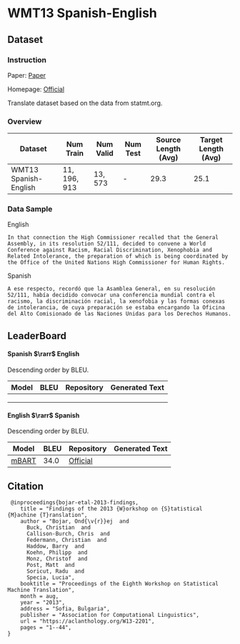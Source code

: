 # WMT13 Spanish-English

## Dataset

### Instruction

Paper: [Paper](https://aclanthology.org/W13-2201.pdf)

Homepage: [Official](https://www.statmt.org/wmt13/)

Translate dataset based on the data from statmt.org.

### Overview

| Dataset               | Num Train    | Num Valid | Num Test | Source Length (Avg) | Target Length (Avg) |
| --------------------- | ------------ | --------- | -------- | ------------------- | ------------------- |
| WMT13 Spanish-English | $11,196,913$ | $13,573$  | -        | 29.3                | 25.1                |

### Data Sample

English

```
In that connection the High Commissioner recalled that the General Assembly, in its resolution 52/111, decided to convene a World Conference against Racism, Racial Discrimination, Xenophobia and Related Intolerance, the preparation of which is being coordinated by the Office of the United Nations High Commissioner for Human Rights.
```

Spanish

```
A ese respecto, recordó que la Asamblea General, en su resolución 52/111, había decidido convocar una conferencia mundial contra el racismo, la discriminación racial, la xenofobia y las formas conexas de intolerancia, de cuya preparación se estaba encargando la Oficina del Alto Comisionado de las Naciones Unidas para los Derechos Humanos.
```

## LeaderBoard

#### Spanish $\rarr$ English

Descending order by BLEU.

| Model | BLEU | Repository | Generated Text |
| ----- | ---- | ---------- | -------------- |
|       |      |            |                |
|       |      |            |                |
|       |      |            |                |

#### English $\rarr$ Spanish

Descending order by BLEU.

| Model                                         | BLEU   | Repository                                                   | Generated Text |
| --------------------------------------------- | ------ | ------------------------------------------------------------ | -------------- |
| [mBART](https://arxiv.org/pdf/2001.08210.pdf) | $34.0$ | [Official](https://github.com/pytorch/fairseq/tree/master/examples/mbart) |                |

## Citation

```
 @inproceedings{bojar-etal-2013-findings,
    title = "Findings of the 2013 {W}orkshop on {S}tatistical {M}achine {T}ranslation",
    author = "Bojar, Ond{\v{r}}ej  and
      Buck, Christian  and
      Callison-Burch, Chris  and
      Federmann, Christian  and
      Haddow, Barry  and
      Koehn, Philipp  and
      Monz, Christof  and
      Post, Matt  and
      Soricut, Radu  and
      Specia, Lucia",
    booktitle = "Proceedings of the Eighth Workshop on Statistical Machine Translation",
    month = aug,
    year = "2013",
    address = "Sofia, Bulgaria",
    publisher = "Association for Computational Linguistics",
    url = "https://aclanthology.org/W13-2201",
    pages = "1--44",
}
```